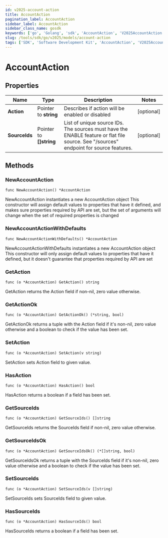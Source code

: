 ```yaml
---
id: v2025-account-action
title: AccountAction
pagination_label: AccountAction
sidebar_label: AccountAction
sidebar_class_name: gosdk
keywords: ['go', 'Golang', 'sdk', 'AccountAction', 'V2025AccountAction']
slug: /tools/sdk/go/v2025/models/account-action
tags: ['SDK', 'Software Development Kit', 'AccountAction', 'V2025AccountAction']
---
```


# AccountAction

## Properties

| Name | Type | Description | Notes |
| --- | --- | --- | --- |
| **Action** | Pointer to **string** | Describes if action will be enabled or disabled | [optional] |
| **SourceIds** | Pointer to **[]string** | List of unique source IDs. The sources must have the ENABLE feature or flat file source. See \"/sources\" endpoint for source features. | [optional] |

## Methods

### NewAccountAction

`func NewAccountAction() *AccountAction`

NewAccountAction instantiates a new AccountAction object This constructor will assign default values to properties that have it defined, and makes sure properties required by API are set, but the set of arguments will change when the set of required properties is changed

### NewAccountActionWithDefaults

`func NewAccountActionWithDefaults() *AccountAction`

NewAccountActionWithDefaults instantiates a new AccountAction object This constructor will only assign default values to properties that have it defined, but it doesn't guarantee that properties required by API are set

### GetAction

`func (o *AccountAction) GetAction() string`

GetAction returns the Action field if non-nil, zero value otherwise.

### GetActionOk

`func (o *AccountAction) GetActionOk() (*string, bool)`

GetActionOk returns a tuple with the Action field if it's non-nil, zero value otherwise and a boolean to check if the value has been set.

### SetAction

`func (o *AccountAction) SetAction(v string)`

SetAction sets Action field to given value.

### HasAction

`func (o *AccountAction) HasAction() bool`

HasAction returns a boolean if a field has been set.

### GetSourceIds

`func (o *AccountAction) GetSourceIds() []string`

GetSourceIds returns the SourceIds field if non-nil, zero value otherwise.

### GetSourceIdsOk

`func (o *AccountAction) GetSourceIdsOk() (*[]string, bool)`

GetSourceIdsOk returns a tuple with the SourceIds field if it's non-nil, zero value otherwise and a boolean to check if the value has been set.

### SetSourceIds

`func (o *AccountAction) SetSourceIds(v []string)`

SetSourceIds sets SourceIds field to given value.

### HasSourceIds

`func (o *AccountAction) HasSourceIds() bool`

HasSourceIds returns a boolean if a field has been set.
